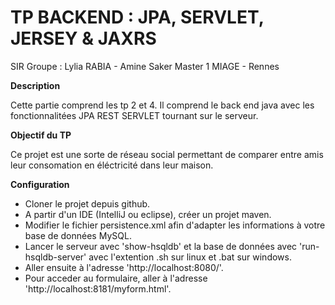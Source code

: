 # TP BACKEND : JPA, SERVLET, JERSEY & JAXRS
SIR
Groupe : Lylia RABIA - Amine Saker
Master 1 MIAGE - Rennes

**Description**


Cette partie comprend les tp 2 et 4.
Il comprend le back end java avec les fonctionnalitées JPA REST SERVLET tournant sur le serveur. 

**Objectif du TP** 


Ce projet est une sorte de réseau social permettant de comparer entre amis leur consomation en éléctricité dans leur maison.

**Configuration**


- Cloner le projet depuis github.
- A partir d'un IDE (IntelliJ ou eclipse), créer un projet maven. 
- Modifier le fichier persistence.xml afin d'adapter les informations à votre base de données MySQL.
- Lancer le serveur avec 'show-hsqldb' et la base de données avec 'run-hsqldb-server' avec l'extention .sh sur linux et .bat sur windows.
- Aller ensuite à l'adresse 'http://localhost:8080/'.
- Pour acceder au formulaire, aller à l'adresse 'http://localhost:8181/myform.html'. 

